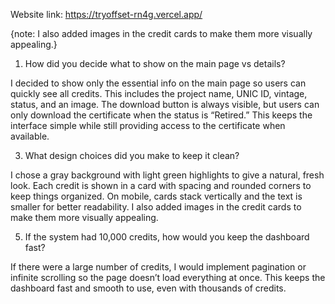 

  
Website link: https://tryoffset-rn4g.vercel.app/

{note:  I also added images in the credit cards to make them more visually appealing.}

1. How did you decide what to show on the main page vs details?
 
I decided to show only the essential info on the main page so users can quickly see all credits. This includes the project name, UNIC ID, vintage, status, and an image. The download button is always visible, but users can only download the certificate when the status is “Retired.” This keeps the interface simple while still providing access to the certificate when available.

3. What design choices did you make to keep it clean?

I chose a gray background with light green highlights to give a natural, fresh look. Each credit is shown in a card with spacing and rounded corners to keep things organized. On mobile, cards stack vertically and the text is smaller for better readability. I also added images in the credit cards to make them more visually appealing.

5. If the system had 10,000 credits, how would you keep the dashboard fast?
   
If there were a large number of credits, I would implement pagination or infinite scrolling so the page doesn’t load everything at once. This keeps the dashboard fast and smooth to use, even with thousands of credits.
